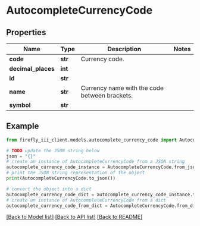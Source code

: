 # AutocompleteCurrencyCode


## Properties

Name | Type | Description | Notes
------------ | ------------- | ------------- | -------------
**code** | **str** | Currency code. | 
**decimal_places** | **int** |  | 
**id** | **str** |  | 
**name** | **str** | Currency name with the code between brackets. | 
**symbol** | **str** |  | 

## Example

```python
from firefly_iii_client.models.autocomplete_currency_code import AutocompleteCurrencyCode

# TODO update the JSON string below
json = "{}"
# create an instance of AutocompleteCurrencyCode from a JSON string
autocomplete_currency_code_instance = AutocompleteCurrencyCode.from_json(json)
# print the JSON string representation of the object
print(AutocompleteCurrencyCode.to_json())

# convert the object into a dict
autocomplete_currency_code_dict = autocomplete_currency_code_instance.to_dict()
# create an instance of AutocompleteCurrencyCode from a dict
autocomplete_currency_code_from_dict = AutocompleteCurrencyCode.from_dict(autocomplete_currency_code_dict)
```
[[Back to Model list]](../README.md#documentation-for-models) [[Back to API list]](../README.md#documentation-for-api-endpoints) [[Back to README]](../README.md)


